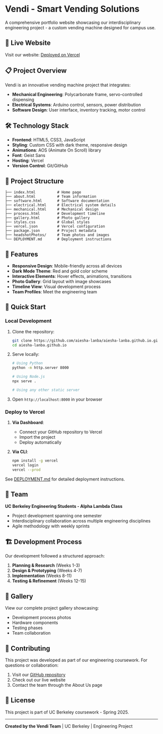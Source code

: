 # Vendi - Smart Vending Solutions

A comprehensive portfolio website showcasing our interdisciplinary engineering project - a custom vending machine designed for campus use.

## 🚀 Live Website

Visit our website: [Deployed on Vercel](https://your-project-name.vercel.app)

## 📋 Project Overview

Vendi is an innovative vending machine project that integrates:
- **Mechanical Engineering**: Polycarbonate frame, servo-controlled dispensing
- **Electrical Systems**: Arduino control, sensors, power distribution
- **Software Design**: User interface, inventory tracking, motor control

## 🛠 Technology Stack

- **Frontend**: HTML5, CSS3, JavaScript
- **Styling**: Custom CSS with dark theme, responsive design
- **Animations**: AOS (Animate On Scroll) library
- **Font**: Geist Sans
- **Hosting**: Vercel
- **Version Control**: Git/GitHub

## 📁 Project Structure

```
├── index.html          # Home page
├── about.html          # Team information
├── software.html       # Software documentation
├── electrical.html     # Electrical system details
├── mechanical.html     # Mechanical design
├── process.html        # Development timeline
├── gallery.html        # Photo gallery
├── styles.css          # Global styles
├── vercel.json         # Vercel configuration
├── package.json        # Project metadata
├── headshotPhotos/     # Team photos and images
└── DEPLOYMENT.md       # Deployment instructions
```

## 🎨 Features

- **Responsive Design**: Mobile-friendly across all devices
- **Dark Mode Theme**: Red and gold color scheme
- **Interactive Elements**: Hover effects, animations, transitions
- **Photo Gallery**: Grid layout with image showcases
- **Timeline View**: Visual development process
- **Team Profiles**: Meet the engineering team

## 🚀 Quick Start

### Local Development

1. Clone the repository:
   ```bash
   git clone https://github.com/aiesha-lanba/aiesha-lanba.github.io.git
   cd aiesha-lanba.github.io
   ```

2. Serve locally:
   ```bash
   # Using Python
   python -m http.server 8000

   # Using Node.js
   npx serve .

   # Using any other static server
   ```

3. Open `http://localhost:8000` in your browser

### Deploy to Vercel

1. **Via Dashboard**:
   - Connect your GitHub repository to Vercel
   - Import the project
   - Deploy automatically

2. **Via CLI**:
   ```bash
   npm install -g vercel
   vercel login
   vercel --prod
   ```

See [DEPLOYMENT.md](DEPLOYMENT.md) for detailed deployment instructions.

## 👥 Team

**UC Berkeley Engineering Students - Alpha Lambda Class**
- Project development spanning one semester
- Interdisciplinary collaboration across multiple engineering disciplines
- Agile methodology with weekly sprints

## 🏗 Development Process

Our development followed a structured approach:
1. **Planning & Research** (Weeks 1-3)
2. **Design & Prototyping** (Weeks 4-7)
3. **Implementation** (Weeks 8-11)
4. **Testing & Refinement** (Weeks 12-15)

## 📸 Gallery

View our complete project gallery showcasing:
- Development process photos
- Hardware components
- Testing phases
- Team collaboration

## 🤝 Contributing

This project was developed as part of our engineering coursework. For questions or collaboration:

1. Visit our [GitHub repository](https://github.com/aiesha-lanba/aiesha-lanba.github.io)
2. Check out our live website
3. Contact the team through the About Us page

## 📄 License

This project is part of UC Berkeley coursework - Spring 2025.

---

**Created by the Vendi Team** | UC Berkeley | Engineering Project